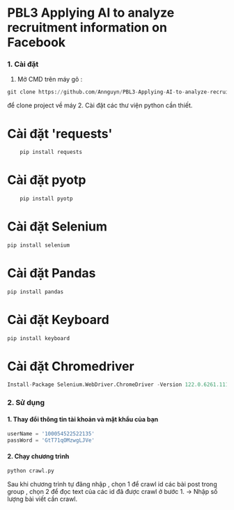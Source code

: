 ﻿# PBL3 Applying AI to analyze recruitment information on Facebook
### 1. Cài đặt
1. Mở CMD trên máy gõ :
```python
git clone https://github.com/Annguyn/PBL3-Applying-AI-to-analyze-recruitment-information-on-Facebook/
```
để clone project về máy
2. Cài đặt các thư viện python cần thiết.
# Cài đặt 'requests'
```python
    pip install requests
```
  # Cài đặt pyotp
```python
    pip install pyotp
```
  # Cài đặt Selenium
  ```python
  pip install selenium
  ```
  # Cài đặt Pandas
  ```python
  pip install pandas
  ```

  # Cài đặt Keyboard
  ```python
  pip install keyboard
  ```
  # Cài đặt Chromedriver 
  ```python
  Install-Package Selenium.WebDriver.ChromeDriver -Version 122.0.6261.11100
  ```
### 2. Sử dụng
#### 1. Thay đổi thông tin tài khoản và mật khẩu của bạn
```python
userName = '100054522522135'
passWord = 'GtT71qOMzwgLJVe'
```
#### 2. Chạy chương trình
```python
python crawl.py
```
Sau khi chương trình tự đăng nhập , chọn 1 để crawl id các bài post trong group  , chọn 2 để đọc text của các id đã được crawl ở bước 1.
-> Nhập số lượng bài viết cần crawl.
